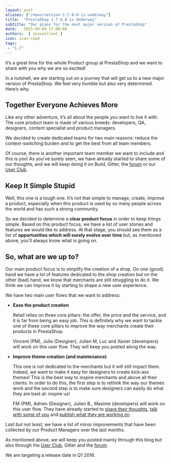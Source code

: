 ```yaml
---
layout: post
aliases: ["/news/version-1-7-0-0-is-underway"]
title:  "PrestaShop 1.7.0.0 is Underway"
subtitle: "Our plans for the next major version of PrestaShop"
date:   2015-09-04 17:00:00
authors:  [ sLevaillant ]
icon: icon-road
tags:
 - "1.7"
---
```


It’s a great time for the whole Product group at PrestaShop and we want to share with you why we are so excited!

In a nutshell, we are starting out on a journey that will get us to a new major version of PrestaShop. We feel very humble but also very determined. Here’s why.

## Together Everyone Achieves More

Like any other adventure, it’s all about the people you want to live it with. The core product team is made of various breeds: developers, QA, designers, content specialist and product managers.

We decided to create dedicated teams for two main reasons: reduce the context-switching burden and to get the best from all team members.

Of course, there is another important team member we want to include and this is you! As you’ve surely seen, we have already started to share some of our thoughts, and we will keep doing it on Build, Gitter, the [forum](https://www.prestashop.com/forums/) or our [User Club](http://www.prestashop.com/club/).

## Keep It Simple Stupid

Well, this one is a tough one. It’s not that simple to manage, create, improve a product, especially when this product is used by so many people across the world and has such a strong  community.

So we decided to determine a **clear product focus** in order to keep things simple. Based on this product focus, we have a list of user stories and features we would like to address. At that stage, you should see them as  a list of **opportunities which will surely evolve over time** but, as mentioned above, you’ll always know what is going on.

## So, what are we up to?

Our main product focus is to simplify the creation of a shop. On one (good) hand we have a lot of features dedicated to the shop creation but on the other (bad) hand, we know that merchants are still struggling to do it. We think we can improve it by starting to shape a new user experience.

We have two main user flows that we want to address:

- **Ease the product creation**

  Retail relies on three core pillars: the offer, the price and the service, and it is far from being an easy job. This is definitely why we want to tackle one of these core pillars to improve the way merchants create their products in PrestaShop.

  Vincent (PM), Julie (Designer), Julien M, Luc and Xavier (developers) will work on this user flow. They will keep you posted along the way.


- **Improve theme creation (and maintenance)**

  This one is not dedicated to the merchants but it will still impact them. Indeed, we want to make it easy for designers to create kick-ass themes! This is the best way to inspire merchants and above all their clients. In order to do this, the first step is to rethink the way our themes work and the second step is to make sure designers can easily do what they are best at: inspire us!

  FM (PM), Adrien (Designer), Julien B., Maxime (developers) will work on this user flow. They have already started to [share their thoughts](http://build.prestashop.com/news/starter-theme-kickoff/), [talk with some of you](https://gitter.im/PrestaShop/StarterTheme) and [publish what they are working on](https://trello.com/b/FPwYidfj/prestashop-startertheme).

*Last but not least*, we have a list of minor improvements that have been collected by our Product Managers over the last months.

As mentioned above, we will keep you posted mainly through this blog but also through the [User Club](http://www.prestashop.com/club/), Gitter and the [forum](https://www.prestashop.com/forums/).

We are targeting a release date in Q1 2016.
